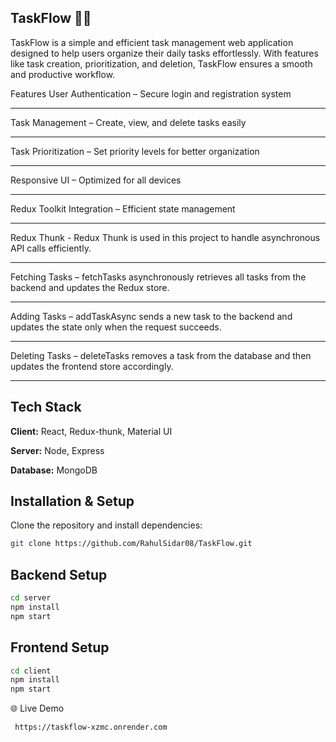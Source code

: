 ## TaskFlow 📝🚀
TaskFlow is a simple and efficient task management web application designed to help users organize their daily tasks effortlessly. With features like task creation, prioritization, and deletion, TaskFlow ensures a smooth and productive workflow.

Features
User Authentication – Secure login and registration system
<hr/>
Task Management – Create, view, and delete tasks easily
<hr/>
Task Prioritization – Set priority levels for better organization
<hr/>
Responsive UI – Optimized for all devices
<hr/>
 Redux Toolkit Integration – Efficient state management
<hr/>
Redux Thunk - Redux Thunk is used in this project to handle asynchronous API calls efficiently.
<hr/>
Fetching Tasks – fetchTasks asynchronously retrieves all tasks from the backend and updates the Redux store.
<hr/>
Adding Tasks – addTaskAsync sends a new task to the backend and updates the state only when the request succeeds.
<hr/>
Deleting Tasks – deleteTasks removes a task from the database and then updates the frontend store accordingly.
<hr/>

## Tech Stack

**Client:** React, Redux-thunk, Material UI

**Server:** Node, Express

**Database:** MongoDB




## Installation & Setup

Clone the repository and install dependencies:

```bash
git clone https://github.com/RahulSidar08/TaskFlow.git  
```
## Backend Setup

```bash
cd server  
npm install  
npm start 
```
## Frontend Setup

```bash
cd client  
npm install  
npm start  
```
🌐 Live Demo

```bash
 https://taskflow-xzmc.onrender.com
```

